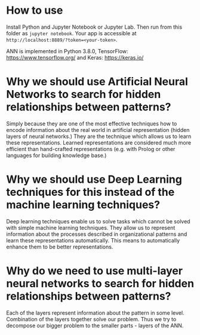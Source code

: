 # How to use

Install Python and Jupyter Notebook or Jupyter Lab. Then run from this folder as ```jupyter notebook```. Your app is accessible at ```http://localhost:8889/?token=<your-token>```.

ANN is implemented in Python 3.8.0, TensorFlow: https://www.tensorflow.org/ and Keras: https://keras.io/

# Why we should use Artificial Neural Networks to search for hidden relationships between patterns?

Simply because they are one of the most effective techniques how to encode information about the real world
in artificial representation (hidden layers of neural networks.) They are the technique which allows us to
learn these representations. Learned representations are considered much more efficient than hand-crafted
representations (e.g. with Prolog or other languages for building knowledge base.)

# Why we should use Deep Learning techniques for this instead of the machine learning techniques?

Deep learning techniques enable us to solve tasks which cannot be solved with simple machine learning techniques. 
They allow us to represent information about the processes described in organizational patterns and learn these
representations automatically. This means to automatically enhance them to be better representations.

# Why do we need to use multi-layer neural networks to search for hidden relationships between patterns?

Each of the layers represent information about the pattern in some level. Combination of the layers together
solve our problem. Thus we try to decompose our bigger problem to the smaller parts - layers of the ANN.
